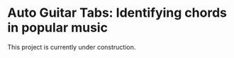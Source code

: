 # Auto Guitar Tabs: Identifying chords in popular music

This project is currently under construction.
